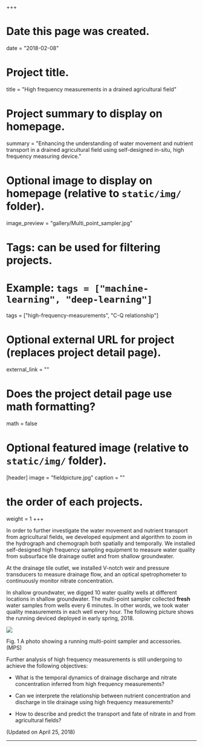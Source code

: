 +++
# Date this page was created.
date = "2018-02-08"

# Project title.
title = "High frequency measurements in a drained agricultural field"

# Project summary to display on homepage.
summary = "Enhancing the understanding of water movement and nutrient transport in a drained agricultural field using self-designed in-situ, high frequency measuring device."

# Optional image to display on homepage (relative to `static/img/` folder).
image_preview = "gallery/Multi_point_sampler.jpg"

# Tags: can be used for filtering projects.
# Example: `tags = ["machine-learning", "deep-learning"]`
tags = ["high-frequency-measurements", "C-Q relationship"]

# Optional external URL for project (replaces project detail page).
external_link = ""

# Does the project detail page use math formatting?
math = false

# Optional featured image (relative to `static/img/` folder).
[header]
image = "fieldpicture.jpg"
caption = ""

# the order of each projects.
weight = 1
+++

In order to further investigate the water movement and nutrient transport from agricultural fields, we developed equipment and algorithm to zoom in the hydrograph and chemograph both spatially and temporally. 
We installed self-designed high frequency sampling equipment to measure water quality from subsurface tile drainage outlet and from shallow groundwater.  

At the drainage tile outlet, we installed V-notch weir and pressure transducers to measure drainage flow, and an optical spetrophometer to continuously monitor nitrate concentration. 

In shallow groundwater, we digged 10  water quality wells at different locations in shallow groundwater.  The multi-point sampler collected __fresh__ water samples from wells every 6 minutes. In other words, we took water quality measurements in each well every hour.  The following picture shows the running deviced deployed in early spring, 2018.

![](/img/mps.jpg)

Fig. 1 A photo showing a running multi-point sampler and accessories. (MPS)

Further analysis of high frequency measurements is still undergoing to achieve the following objectives:

* What is the temporal dynamics of drainage discharge and nitrate concentration inferred from high frequency measurements?

* Can we interprete the relationship between nutrient concentration and discharge in tile drainage using high frequency measurements?

* How to describe and predict the transport and fate of nitrate in and from agricultural fields?


(Updated on April 25, 2018)

---

